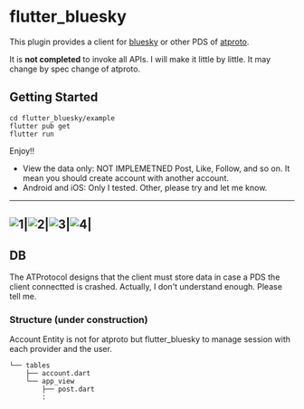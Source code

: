 # flutter_bluesky

This plugin provides a client for [bluesky](https://bsky.app/) or other PDS of [atproto](https://github.com/bluesky-social/atproto).

It is **not completed** to invoke all APIs.
I will make it little by little.
It may change by spec change of atproto.

## Getting Started
```
cd flutter_bluesky/example
flutter pub get
flutter run 
```

Enjoy!!
- View the data only: NOT IMPLEMETNED Post, Like, Follow, and so on.
  It mean you should create account with another account.
- Android and iOS: Only I tested. Other, please try and let me know.

---
![1](https://github.com/tacsotai/flutter_bluesky/blob/6622979cdae92d014224e834542c7c3acae98542/doc/img/connect.png?raw=true)|![2](https://github.com/tacsotai/flutter_bluesky/blob/master/doc/img/login.png?raw=true)|![3](https://github.com/tacsotai/flutter_bluesky/blob/master/doc/img/home.png?raw=true)|![4](https://github.com/tacsotai/flutter_bluesky/blob/master/doc/img/profile.png?raw=true)|
---
## DB 
The ATProtocol designs that the client must store data in case a PDS the client connectted is crashed.
Actually, I don't understand enough. Please tell me.

### Structure (under construction)
Account Entity is not for atproto but flutter_bluesky to manage session with each provider and the user. 
```
└── tables
    ├── account.dart
    └── app_view
        ├── post.dart
        :
```
